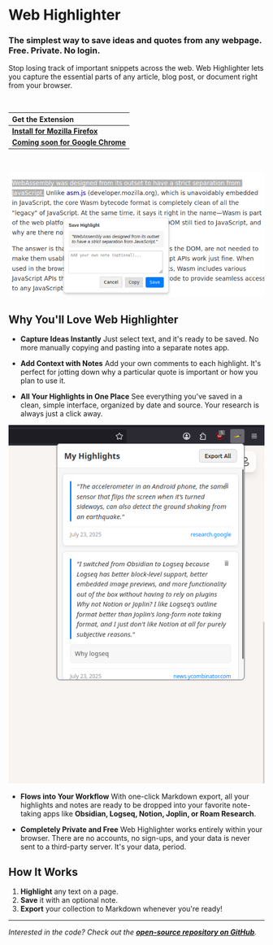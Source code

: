 
# Web Highlighter

### The simplest way to save ideas and quotes from any webpage. Free. Private. No login.

Stop losing track of important snippets across the web. Web Highlighter lets you capture the essential parts of any article, blog post, or document right from your browser.

<br/>

| Get the Extension                                                                                                      |
| :--------------------------------------------------------------------------------------------------------------------- |
| [**Install for Mozilla Firefox**](https://addons.mozilla.org/en-US/firefox/addon/web-highlighter/?utm_source=addons.mozilla.org&utm_medium=referral&utm_content=search)                     |
| [**Coming soon for Google Chrome**](https://chrome.google.com/webstore/)                           |


<br/>

![Highlighting a sentence on a webpage](https://github.com/nextfiveinc/web_highlighter/blob/main/screenshots/01_select_text.png)

## Why You'll Love Web Highlighter

*   **Capture Ideas Instantly**
    Just select text, and it's ready to be saved. No more manually copying and pasting into a separate notes app.

*   **Add Context with Notes**
    Add your own comments to each highlight. It's perfect for jotting down why a particular quote is important or how you plan to use it.

*   **All Your Highlights in One Place**
    See everything you've saved in a clean, simple interface, organized by date and source. Your research is always just a click away.

![Viewing all saved highlights in the extension popup](https://github.com/nextfiveinc/web_highlighter/raw/main/screenshots/02_view_export_notes.png)

*   **Flows into Your Workflow**
    With one-click Markdown export, all your highlights and notes are ready to be dropped into your favorite note-taking apps like **Obsidian, Logseq, Notion, Joplin, or Roam Research**.

*   **Completely Private and Free**
    Web Highlighter works entirely within your browser. There are no accounts, no sign-ups, and your data is never sent to a third-party server. It's your data, period.

## How It Works

1.  **Highlight** any text on a page.
2.  **Save** it with an optional note.
3.  **Export** your collection to Markdown whenever you're ready!

---

*Interested in the code? Check out the [**open-source repository on GitHub**](https://github.com/nextfiveinc/web-highlighter).*
